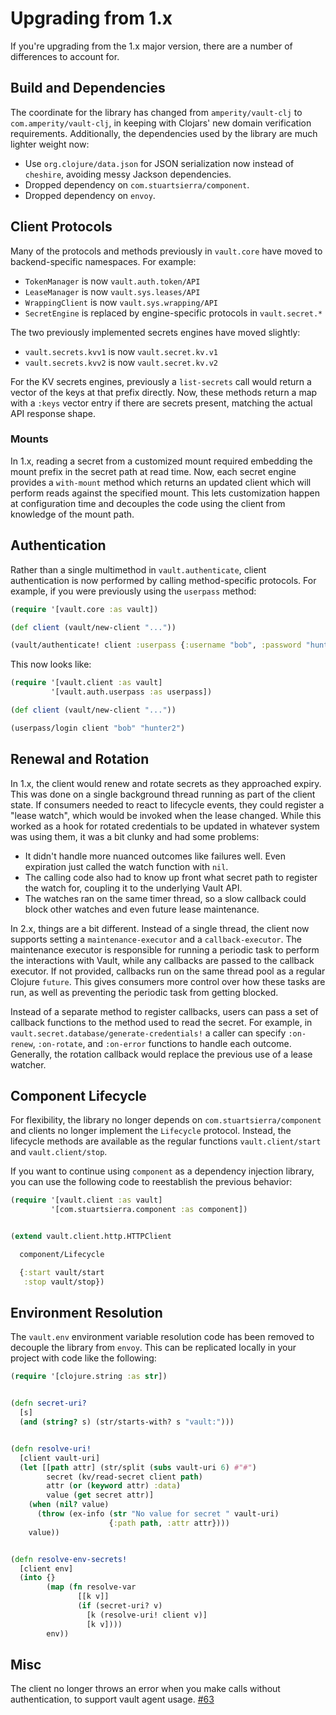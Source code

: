 # Upgrading from 1.x

If you're upgrading from the 1.x major version, there are a number of
differences to account for.


## Build and Dependencies

The coordinate for the library has changed from `amperity/vault-clj` to
`com.amperity/vault-clj`, in keeping with Clojars' new domain verification
requirements. Additionally, the dependencies used by the library are much
lighter weight now:

- Use `org.clojure/data.json` for JSON serialization now instead of `cheshire`,
  avoiding messy Jackson dependencies.
- Dropped dependency on `com.stuartsierra/component`.
- Dropped dependency on `envoy`.


## Client Protocols

Many of the protocols and methods previously in `vault.core` have moved to
backend-specific namespaces. For example:

- `TokenManager` is now `vault.auth.token/API`
- `LeaseManager` is now `vault.sys.leases/API`
- `WrappingClient` is now `vault.sys.wrapping/API`
- `SecretEngine` is replaced by engine-specific protocols in `vault.secret.*`

The two previously implemented secrets engines have moved slightly:

- `vault.secrets.kvv1` is now `vault.secret.kv.v1`
- `vault.secrets.kvv2` is now `vault.secret.kv.v2`

For the KV secrets engines, previously a `list-secrets` call would return a
vector of the keys at that prefix directly. Now, these methods return a map
with a `:keys` vector entry if there are secrets present, matching the actual
API response shape.

### Mounts

In 1.x, reading a secret from a customized mount required embedding the mount
prefix in the secret path at read time. Now, each secret engine provides a
`with-mount` method which returns an updated client which will perform reads
against the specified mount. This lets customization happen at configuration
time and decouples the code using the client from knowledge of the mount path.


## Authentication

Rather than a single multimethod in `vault.authenticate`, client authentication
is now performed by calling method-specific protocols. For example, if you were
previously using the `userpass` method:

```clojure
(require '[vault.core :as vault])

(def client (vault/new-client "..."))

(vault/authenticate! client :userpass {:username "bob", :password "hunter2"}
```

This now looks like:

```clojure
(require '[vault.client :as vault]
         '[vault.auth.userpass :as userpass])

(def client (vault/new-client "..."))

(userpass/login client "bob" "hunter2")
```


## Renewal and Rotation

In 1.x, the client would renew and rotate secrets as they approached expiry.
This was done on a single background thread running as part of the client
state. If consumers needed to react to lifecycle events, they could register a
"lease watch", which would be invoked when the lease changed. While this worked
as a hook for rotated credentials to be updated in whatever system was using
them, it was a bit clunky and had some problems:
- It didn't handle more nuanced outcomes like failures well. Even expiration
  just called the watch function with `nil`.
- The calling code also had to know up front what secret path to register the
  watch for, coupling it to the underlying Vault API.
- The watches ran on the same timer thread, so a slow callback could block
  other watches and even future lease maintenance.

In 2.x, things are a bit different. Instead of a single thread, the client now
supports setting a `maintenance-executor` and a `callback-executor`. The
maintenance executor is responsible for running a periodic task to perform the
interactions with Vault, while any callbacks are passed to the callback
executor. If not provided, callbacks run on the same thread pool as a regular
Clojure `future`. This gives consumers more control over how these tasks are
run, as well as preventing the periodic task from getting blocked.

Instead of a separate method to register callbacks, users can pass a set of
callback functions to the method used to read the secret. For example, in
`vault.secret.database/generate-credentials!` a caller can specify `:on-renew`,
`:on-rotate`, and `:on-error` functions to handle each outcome. Generally,
the rotation callback would replace the previous use of a lease watcher.


## Component Lifecycle

For flexibility, the library no longer depends on `com.stuartsierra/component`
and clients no longer implement the `Lifecycle` protocol. Instead, the
lifecycle methods are available as the regular functions `vault.client/start`
and `vault.client/stop`.

If you want to continue using `component` as a dependency injection library,
you can use the following code to reestablish the previous behavior:

```clojure
(require '[vault.client :as vault]
         '[com.stuartsierra.component :as component])


(extend vault.client.http.HTTPClient

  component/Lifecycle

  {:start vault/start
   :stop vault/stop})
```


## Environment Resolution

The `vault.env` environment variable resolution code has been removed to
decouple the library from `envoy`. This can be replicated locally in your
project with code like the following:

```clojure
(require '[clojure.string :as str])


(defn secret-uri?
  [s]
  (and (string? s) (str/starts-with? s "vault:")))


(defn resolve-uri!
  [client vault-uri]
  (let [[path attr] (str/split (subs vault-uri 6) #"#")
        secret (kv/read-secret client path)
        attr (or (keyword attr) :data)
        value (get secret attr)]
    (when (nil? value)
      (throw (ex-info (str "No value for secret " vault-uri)
                      {:path path, :attr attr})))
    value))


(defn resolve-env-secrets!
  [client env]
  (into {}
        (map (fn resolve-var
               [[k v]]
               (if (secret-uri? v)
                 [k (resolve-uri! client v)]
                 [k v])))
        env))
```


## Misc

The client no longer throws an error when you make calls without
authentication, to support vault agent usage.
[#63](https://github.com/amperity/vault-clj/issues/63)
